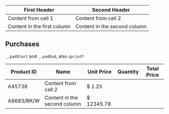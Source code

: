 | First Header                | Second Header                |
| --------------------------- | ---------------------------- |
| Content from cell 1         | Content from cell 2          |
| Content in the first column | Content in the second column |

## Purchases

`_.padStart` and `_.padEnd`, also `sprintf`

| Product ID | Name                         | Unit Price  | Quantity | Total Price |
| ---------- | ---------------------------- | ----------- | -------- | ----------- |
| A45738     | Content from cell 2          | \$ 1.25     |
| A9683/BK/W | Content in the second column | \$ 12345.78 |
